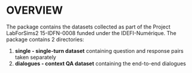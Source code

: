 # OVERVIEW

The package contains the datasets collected as part of the Project LabForSims2 15-IDFN-0008 funded under the IDEFI-Numérique. The package contains  2 directories:
1. **single - single-turn dataset** containing question and response pairs taken separately
2. **dialogues - context QA dataset** containing the end-to-end dialogues